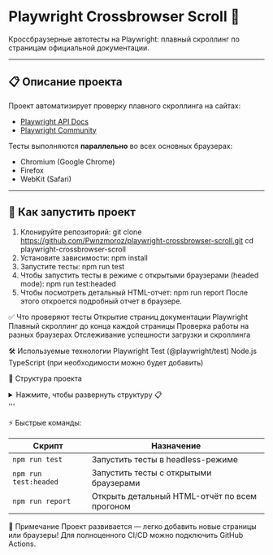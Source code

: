 # Playwright Crossbrowser Scroll 🚀

Кроссбраузерные автотесты на Playwright: плавный скроллинг по страницам официальной документации.

---

## 📋 Описание проекта

Проект автоматизирует проверку плавного скроллинга на сайтах:
- [Playwright API Docs](https://playwright.dev/docs/api/class-test)
- [Playwright Community](https://playwright.dev/community)

Тесты выполняются **параллельно** во всех основных браузерах:
- Chromium (Google Chrome)
- Firefox
- WebKit (Safari)

---

## 🚀 Как запустить проект

1. Клонируйте репозиторий:
git clone https://github.com/Pwnzmoroz/playwright-crossbrowser-scroll.git
cd playwright-crossbrowser-scroll
2. Установите зависимости:
npm install
3. Запустите тесты:
npm run test
4. Чтобы запустить тесты в режиме с открытыми браузерами (headed mode):
npm run test:headed
5. Чтобы посмотреть детальный HTML-отчет:
npm run report
После этого откроется подробный отчет в браузере.

✅ Что проверяют тесты
Открытие страниц документации Playwright
Плавный скроллинг до конца каждой страницы
Проверка работы на разных браузерах
Отслеживание успешности загрузки и скроллинга

🛠 Используемые технологии
Playwright Test (@playwright/test)
Node.js
TypeScript (при необходимости можно будет добавить)

📂 Структура проекта
<details> <summary>Нажмите, чтобы развернуть структуру 📋</summary>

'''playwright-crossbrowser-scroll/
├── tests/
│   └── crossbrowser-scroll.spec.ts   # Основной тест на скроллинг
├── playwright.config.ts              # Конфигурация Playwright
├── package.json                      # Конфигурация npm-скриптов и зависимостей
└── README.md                         # Описание проекта
</details>'''

⚡ Быстрые команды:

| Скрипт            | Назначение                                          |
|-------------------|-----------------------------------------------------|
| `npm run test`     | Запустить тесты в headless-режиме                   |
| `npm run test:headed` | Запустить тесты с открытыми браузерами           |
| `npm run report`   | Открыть детальный HTML-отчёт по всем прогоном       |

📌 Примечание
Проект развивается — легко добавить новые страницы или браузеры!
Для полноценного CI/CD можно подключить GitHub Actions.

